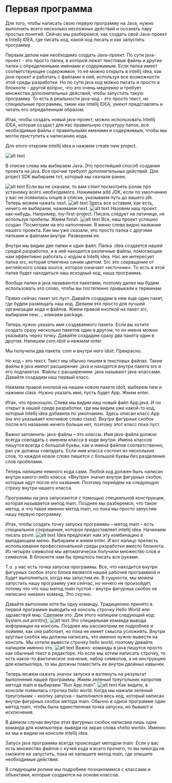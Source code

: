 # Первая программа
Для того, чтобы написать свою первую программу на Java, нужно выполнить всего несколько несложных действий и осознать пару простых понятий. Сейчас мы разберемся, как создать свой Java-проект в Intellij IDEA, где писать код, какой код писать и как запустить программу.

Первым делом нам необходимо создать Java-проект. По сути java-проект - это просто папка, в которой лежат текстовые файлы и другие папки с определенными именами и содержимым. Если папка имеет соответствующее содержимое, то ее можно открыть в intellij idea, как java-проект и работать с файлами в ней, используя все возможности этой среды разработки. Но по сути java код можно писать и просто в блокноте – другой вопрос, что это очень медленно и требует множества дополнительных действий, чтобы запустить такую программу. То есть в реальности java-код - это просто текст, но специальные программы, такие как Intellij IDEA, умеют представлять и читать его определенным образом.

Итак, чтобы создать новый java-проект, можно использовать Intellij IDEA, которая создаст для нас правильную структуру папок, все необходимые файлы с правильными именами и содержимым, чтобы мы могли приступить к написанию кода.

Для этого откроем intellij idea и нажмем create new project.

![alt text](https://s3.us-west-2.amazonaws.com/secure.notion-static.com/a55fa84c-e669-4e03-806d-d480e23e18cb/1.png?X-Amz-Algorithm=AWS4-HMAC-SHA256&X-Amz-Content-Sha256=UNSIGNED-PAYLOAD&X-Amz-Credential=AKIAT73L2G45EIPT3X45%2F20221120%2Fus-west-2%2Fs3%2Faws4_request&X-Amz-Date=20221120T091857Z&X-Amz-Expires=86400&X-Amz-Signature=1603bc4fd3d44e197ff78b569a2793901474a41559e8451c7ec18543cef75cef&X-Amz-SignedHeaders=host&response-content-disposition=filename%3D%221.png%22&x-id=GetObject)

В списке слева мы выбираем Java. Это простейший способ создания проекта на java. Все прочие требуют дополнительных действий. Для project SDK выбираем тот, который мы скачали ранее.

![alt text](https://s3.us-west-2.amazonaws.com/secure.notion-static.com/93ad883f-22e2-45a0-b209-68c43b09a81f/2.png?X-Amz-Algorithm=AWS4-HMAC-SHA256&X-Amz-Content-Sha256=UNSIGNED-PAYLOAD&X-Amz-Credential=AKIAT73L2G45EIPT3X45%2F20221120%2Fus-west-2%2Fs3%2Faws4_request&X-Amz-Date=20221120T092009Z&X-Amz-Expires=86400&X-Amz-Signature=e3c00dc272dbd5db14ea96bc691a4660823b7cdf8d2fb6c86529c0e9c8928f75&X-Amz-SignedHeaders=host&response-content-disposition=filename%3D%222.png%22&x-id=GetObject)
Если вы не скачали, то вам стоит посмотреть ролик про установку всего необходимого. Нажимаем add JDK, если по умолчанию у вас не появилась опция в списке, указываем путь до вашего jdk. Теперь можем нажать next.
![alt text](https://s3.us-west-2.amazonaws.com/secure.notion-static.com/bfd64b47-e552-4c17-9c91-3be2cdc1a398/3.png?X-Amz-Algorithm=AWS4-HMAC-SHA256&X-Amz-Content-Sha256=UNSIGNED-PAYLOAD&X-Amz-Credential=AKIAT73L2G45EIPT3X45%2F20221120%2Fus-west-2%2Fs3%2Faws4_request&X-Amz-Date=20221120T092106Z&X-Amz-Expires=86400&X-Amz-Signature=0e579bf3425bf6a88d74266f3502ad900b74a2e5af147f080f5343d5021ca0e8&X-Amz-SignedHeaders=host&response-content-disposition=filename%3D%223.png%22&x-id=GetObject)
Здесь все оставим, как есть, ничего не выбираем, нажимаем next.
![alt text](https://s3.us-west-2.amazonaws.com/secure.notion-static.com/58edcc4e-0a8c-45ba-b02c-8d08351c0e2d/4.png?X-Amz-Algorithm=AWS4-HMAC-SHA256&X-Amz-Content-Sha256=UNSIGNED-PAYLOAD&X-Amz-Credential=AKIAT73L2G45EIPT3X45%2F20221120%2Fus-west-2%2Fs3%2Faws4_request&X-Amz-Date=20221120T092132Z&X-Amz-Expires=86400&X-Amz-Signature=b3a8b2972969feaa80825b66e4150b5d7d6dfbd97eed4ca122f3653599abcb7e&X-Amz-SignedHeaders=host&response-content-disposition=filename%3D%224.png%22&x-id=GetObject)
Назовем наш проект как-нибудь. Например, my-first-project. Писать следует на латинице, не используя пробелы. Жмем finish.
![alt text](https://s3.us-west-2.amazonaws.com/secure.notion-static.com/86e21730-098a-495c-8d88-53f26b5c7603/5.png?X-Amz-Algorithm=AWS4-HMAC-SHA256&X-Amz-Content-Sha256=UNSIGNED-PAYLOAD&X-Amz-Credential=AKIAT73L2G45EIPT3X45%2F20221120%2Fus-west-2%2Fs3%2Faws4_request&X-Amz-Date=20221120T092156Z&X-Amz-Expires=86400&X-Amz-Signature=cb13a89704d295aaa46e7f4fa84a475f301287db85264c3e821626f7a7d041fc&X-Amz-SignedHeaders=host&response-content-disposition=filename%3D%225.png%22&x-id=GetObject)
Все, наш проект успешно создан. Посмотрим на его наполнение. В меню слева видно название нашего проекта. Как мы уже сказали, это просто папка с другими папками и файлами внутри. Развернем ее.

Внутри мы видим две папки и один файл. Папка .idea создается нашей средой разработки, и в ней находятся различные файлы, помогающие нам эффективно работать с кодом в Intellij idea. Нас же интересует папка src, которая отмечена синим цветом. Src это сокращение от английского слова source, которое означает «источник». То есть в этой папке будет находиться наш исходный код, наша программа.

Вообще папки в java называются пакетами, поэтому далее мы будем использовать это слово, чтобы вы постепенно привыкали к терминам.

Прямо сейчас пакет src пуст. Давайте создадим в нем еще один пакет, где будем размещать наш код. Делаем это просто для лучшей организации кода и файлов. Жмем правой кнопкой на пакет src, выбираем new…, кликаем package.

Теперь нужно указать имя создаваемого пакета. Если вы хотите создать сразу несколько пакетов один в другом, то их имена можно указывать через точку. Давайте создадим сразу два пакета один в другом. Напишем com.idoit и нажмем enter.

Мы получили два пакета: com и внутри него idoit. Прекрасно.

Но код – это текст. Текст мы обычно пишем в текстовых файлах. Такие файлы в java имеют расширение .java и находятся внутри пакета src и его подпакетах. Файлы с расширением .java называют java-классами. Давайте создадим наш первый класс.

Нажмем правой кнопкой на нашем новом пакете idoit, выберем new и нажмем class. Нужно указать имя, пусть будет App. Жмем enter.

Итак, что произошло. Слева мы видим наш новый файл App.java. И он открыт в нашей среде разработки, где мы видим уже какой-то код, который intellij idea добавила по умолчанию. Здесь описан класс App (на это указывает ключевое слово class). Внутри фигурных скобок после его названия ничего больше нет, поэтому этот класс пока пуст.

Важно запомнить: java-файлы – это классы. Имя java-файла должно всегда совпадать с именем класса в коде внутри. Имена классов пишутся всегда с большой буквы, как и имена файлов соответственно, раз уж должны совпадать. Если имя класса состоит из нескольких слов, то каждое новое слово пишется с большой буквы без разделения слов пробелами.

Теперь напишем немного кода сами. Любой код должен быть написан внутри какого-либо класса. «Внутри» значит внутри фигурных скобок, которые идут после его названия. Поэтому перейдем на следующую строку внутри нашего класса.

Программы на java запускаются с помощью специальной конструкции, которая называется метод main. Позднее мы разберемся, что такое метод, и что такое именно метод main, но пока мы просто запустим нашу первую программу.

Итак, чтобы создать точку запуска программы – метод main – есть специальное сокращение, которое предоставляет intellij idea. Начинаем писать psvm.
![alt text](https://s3.us-west-2.amazonaws.com/secure.notion-static.com/10aadb61-12da-4123-8aa1-71197e1a7192/6.png?X-Amz-Algorithm=AWS4-HMAC-SHA256&X-Amz-Content-Sha256=UNSIGNED-PAYLOAD&X-Amz-Credential=AKIAT73L2G45EIPT3X45%2F20221120%2Fus-west-2%2Fs3%2Faws4_request&X-Amz-Date=20221120T092227Z&X-Amz-Expires=86400&X-Amz-Signature=4e86398fe582bc78da0d8bb8e0088783678a2014ed3c5ae2e1568a653bf77a5d&X-Amz-SignedHeaders=host&response-content-disposition=filename%3D%226.png%22&x-id=GetObject)
Idea предложит нам эту комбинацию в выпадающем меню. Выбираем и жмем enter. И вот налицо прелесть использования профессиональной среды разработки вместо блокнота. Из четырех символов мы автоматически получили множество слов и символов. В блокноте нам бы пришлось писать все руками.

Т.о. у нас есть точка запуска программы. Все, что находится внутри фигурных скобок этого блока является нашей рабочей программой и будет выполняться, когда мы запустим ее. В сущности, мы можем запустить нашу программу уже сейчас, но ничего не произойдет, потому что что наш метод main пустой – внутри фигурных скобок не написано никаких команд. Это скучно.

Давайте выполним хотя бы одну команду. Традиционно принято в первой программе выводить на консоль строчку Hello World или здравствуй мир. Сделаем это. Для этого напишем следующий код: System.out.println();
![alt text](https://s3.us-west-2.amazonaws.com/secure.notion-static.com/ad70ef5b-1aa3-4fd1-8b9a-179c00d99791/7.png?X-Amz-Algorithm=AWS4-HMAC-SHA256&X-Amz-Content-Sha256=UNSIGNED-PAYLOAD&X-Amz-Credential=AKIAT73L2G45EIPT3X45%2F20221120%2Fus-west-2%2Fs3%2Faws4_request&X-Amz-Date=20221120T092247Z&X-Amz-Expires=86400&X-Amz-Signature=f47d8fb81c779957eef76dcece3ac14352212d8fae81dfd000fff036d5d65ed0&X-Amz-SignedHeaders=host&response-content-disposition=filename%3D%227.png%22&x-id=GetObject)
Это специальная команда вывода информации на консоль. Позднее мы рассмотрим ее подробнее и поймем, как она работает, но пока не имеет смысла усложнять. Внутри круглых скобок мы должны написать, что именно нужно вывести на консоль. Мы хотели вывести строчку hello world, поэтому давайте напишем именно это.
![alt text](https://s3.us-west-2.amazonaws.com/secure.notion-static.com/75fad01a-4f91-49a6-ade5-4a3fa6c4bafa/8.png?X-Amz-Algorithm=AWS4-HMAC-SHA256&X-Amz-Content-Sha256=UNSIGNED-PAYLOAD&X-Amz-Credential=AKIAT73L2G45EIPT3X45%2F20221120%2Fus-west-2%2Fs3%2Faws4_request&X-Amz-Date=20221120T092311Z&X-Amz-Expires=86400&X-Amz-Signature=335f0d6de5cbb06e3e74ad7c0754c590917dc50d5cdc996aa2ce7bc45866a893&X-Amz-SignedHeaders=host&response-content-disposition=filename%3D%228.png%22&x-id=GetObject)
Важно: команды в java пишутся просто как обычный текст в редакторе. Но если мы хотим написать строчку, то есть какое-то фактическое значение, набор символов, а не инструкцию для компьютера, то мы должны поместить ее внутри двойных кавычек.

Теперь можем нажать значок запуска и взглянуть на результат выполнения нашей программы. Жмем зеленый треугольник напротив метода main и выбираем “Run App.main”.
![alt text](https://s3.us-west-2.amazonaws.com/secure.notion-static.com/c15448ba-95df-4177-b0e9-b3943ff39ae9/9.png?X-Amz-Algorithm=AWS4-HMAC-SHA256&X-Amz-Content-Sha256=UNSIGNED-PAYLOAD&X-Amz-Credential=AKIAT73L2G45EIPT3X45%2F20221120%2Fus-west-2%2Fs3%2Faws4_request&X-Amz-Date=20221120T092339Z&X-Amz-Expires=86400&X-Amz-Signature=092dc46051a4b63617e588646101063b48965efa5ab06b69b2d1d143acc7e528&X-Amz-SignedHeaders=host&response-content-disposition=filename%3D%229.png%22&x-id=GetObject)
Как видите, в консоли появилась строчка hello world. Когда мы нажали зеленый треугольник – кнопку запуска – выполнился весь код, который написан внутри фигурных скобок метода main. Обычно в одной программе один метод main, чтобы была единственная точка запуска, но бывают и исключения.

В данном случае внутри этих фигурных скобок написана лишь одна команда для компьютера: выведи на экран слова «hello world». Именно их мы и видим на консоли intellij idea.

Запуск java программы всегда происходит методом main. Если у вас есть множество файлов с кучей кода и всего прочего, то вы никогда не сможете их запустить, пока не напишите метод main, где опишите необходимые действия.

В следующем ролике мы подробнее познакомимся с классами и объектами, которые создаются на основе классов.